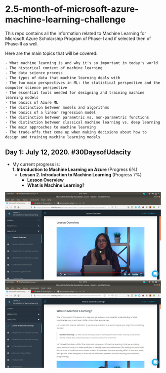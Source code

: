 # 2.5-month-of-microsoft-azure-machine-learning-challenge
This repo contains all the information related to Machine Learning for Microsoft Azure Scholarship Program of Phase-I and if selected then of Phase-II as well.

Here are the main topics that will be covered:

    - What machine learning is and why it's so important in today's world
    - The historical context of machine learning
    - The data science process
    - The types of data that machine learning deals with
    - The two main perspectives in ML: the statistical perspective and the computer science perspective
    - The essential tools needed for designing and training machine learning models
    - The basics of Azure ML
    - The distinction between models and algorithms
    - The basics of a linear regression model
    - The distinction between parametric vs. non-parametric functions
    - The distinction between classical machine learning vs. deep learning
    - The main approaches to machine learning
    - The trade-offs that come up when making decisions about how to design and training machine learning models



## Day 1: July 12, 2020. #30DaysofUdacity
- My current progress is:\
  **1. Introduction to Machine Learning on Azure** (Progress 6%)
    - **Lesson 2. Introduction to Machine Learning** (Progress 7%)
		- **Lesson Overview**
		- **What is Machine Learning?**

![Day 1 1st](images/day-01-1.png)
![Day 1 2nd](images/day-01-2.png)